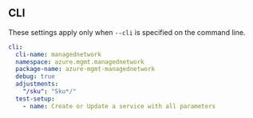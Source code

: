 ## CLI

These settings apply only when `--cli` is specified on the command line.

``` yaml $(cli)
cli:
  cli-name: managednetwork
  namespace: azure.mgmt.managednetwork
  package-name: azure-mgmt-managednetwork
  debug: true
  adjustments:
    "/sku": "Sku*/"
  test-setup:
    - name: Create or Update a service with all parameters
```
